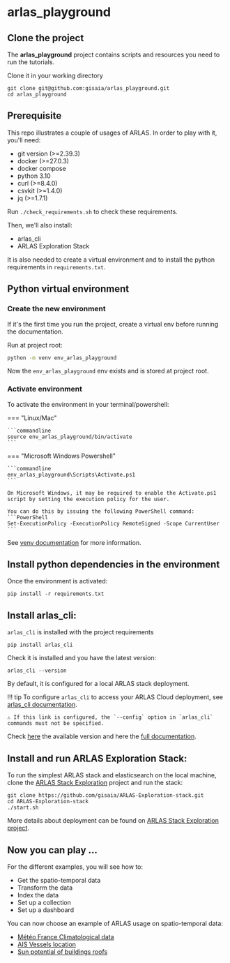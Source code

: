 # arlas_playground

## Clone the project

The **arlas_playground** project contains scripts and resources you need to run the tutorials.

Clone it in your working directory

```shell
git clone git@github.com:gisaia/arlas_playground.git
cd arlas_playground
```

## Prerequisite

This repo illustrates a couple of usages of ARLAS. In order to play with it, you'll need:

- git version (>=2.39.3)
- docker (>=27.0.3)
- docker compose
- python 3.10
- curl (>=8.4.0)
- csvkit (>=1.4.0)
- jq (>=1.7.1)

Run `./check_requirements.sh` to check these requirements.

Then, we'll also install:
- arlas_cli
- ARLAS Exploration Stack

It is also needed to create a virtual environment and to install the python requirements in `requirements.txt`.

## Python virtual environment

### Create the new environment

If it's the first time you run the project, create a virtual env before running the documentation.

Run at project root:

``` bash
python -m venv env_arlas_playground
```

Now the `env_arlas_playground` env exists and is stored at project root.

### Activate environment

To activate the environment in your terminal/powershell:

=== "Linux/Mac"
    
    ```commandline
    source env_arlas_playground/bin/activate
    ```

=== "Microsoft Windows Powershell"

    ```commandline
    env_arlas_playground\Scripts\Activate.ps1
    ```
    
    On Microsoft Windows, it may be required to enable the Activate.ps1 script by setting the execution policy for the user. 
    
    You can do this by issuing the following PowerShell command:
    ```PowerShell
    Set-ExecutionPolicy -ExecutionPolicy RemoteSigned -Scope CurrentUser
    ```

See [venv documentation](https://docs.python.org/3.10/library/venv.html#creating-virtual-environments) for more information.

## Install python dependencies in the environment

Once the environment is activated:

```
pip install -r requirements.txt
```

## Install arlas_cli:

`arlas_cli` is installed with the project requirements

```shell
pip install arlas_cli
```

Check it is installed and you have the latest version:

```shell
arlas_cli --version
```

By default, it is configured for a local ARLAS stack deployment.

!!! tip 
    To configure `arlas_cli` to access your ARLAS Cloud deployment, see [arlas_cli documentation](https://gisaia.github.io/arlas_cli/configuration/#arlas-cloud-configuration).

    ⚠️ If this link is configured, the `--config` option in `arlas_cli` commands must not be specified.

Check [here](https://pypi.org/project/arlas-cli/#history) the available version and here the [full documentation](https://gisaia.github.io/arlas_cli/).

## Install and run ARLAS Exploration Stack:

To run the simplest ARLAS stack and elasticsearch on the local machine, clone the [ARLAS Stack Exploration](https://github.com/gisaia/ARLAS-Exploration-stack) project and run the stack:

```shell
git clone https://github.com/gisaia/ARLAS-Exploration-stack.git
cd ARLAS-Exploration-stack
./start.sh
```

More details about deployment can be found on [ARLAS Stack Exploration project](https://github.com/gisaia/ARLAS-Exploration-stack).

## Now you can play ...

For the different examples, you will see how to:
- Get the spatio-temporal data
- Transform the data
- Index the data
- Set up a collection
- Set up a dashboard

You can now choose an example of ARLAS usage on spatio-temporal data:

- [Météo France Climatological data](../../resources/meteo_france/README.md)
- [AIS Vessels location](tutorials/ais/ais_tutorial.md)
- [Sun potential of buildings roofs](../../resources/sunny_osm/README.md)
